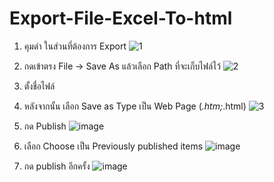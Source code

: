 # Export-File-Excel-To-html
1. คุมดำ ในส่วนที่ต้องการ Export
![1](https://github.com/rolnzaza/Export-File-Excel-To-html/assets/51810037/b9d47045-4c02-4f75-989c-09234527ebd7)

2.  กดเข้าตรง File -> Save As แล้วเลือก Path ที่จะเก็บไฟล์ไว้
![2](https://github.com/rolnzaza/Export-File-Excel-To-html/assets/51810037/cec8292a-d0d0-4a57-a73d-9dc2920396d4)

4. ตั้งชื่อไฟล์
5. หลังจากนั้น เลือก Save as Type เป็น Web Page (*.htm;*.html)
![3](https://github.com/rolnzaza/Export-File-Excel-To-html/assets/51810037/e9cc8b4f-5cf4-47a8-a7b0-ffff93f69ccd)

6. กด Publish 
![image](https://github.com/rolnzaza/Export-File-Excel-To-html/assets/51810037/a99124d2-40ee-4c5a-9d35-b356023b5892)

7. เลือก Choose เป็น Previously published items
![image](https://github.com/rolnzaza/Export-File-Excel-To-html/assets/51810037/7b9c2b0d-9249-44c2-b975-e557c6d124a4)

8. กด publish อีกครั้ง
![image](https://github.com/rolnzaza/Export-File-Excel-To-html/assets/51810037/695ed888-27f5-4a7e-a8a9-3faa42acc17a)

